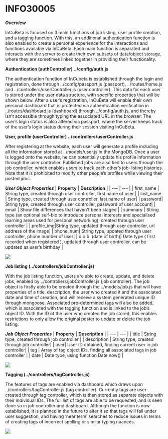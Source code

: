 # INFO30005
***Overview***

InCuBeta is focused on 3 main functions of job listing, user profile creation, and a tagging function. With this, an additional authentication function is also enabled to create a personal experience for the interactions and functions available via InCuBeta. Each main function is separated and interacts with the server to create their own subsets of data/object storage, where they are sometimes linked together in providing their functionality.

**Authentication (authController) ../config/auth.js**

The authentication function of InCubeta is established through the login and registration, done through ../config/passport.js (passport), ../routes/home.js and ../controllers/userController.js (user controller). This data for each user is stored under the user data structure, with specific properties that will be shown below. After a user’s registration, InCuBeta will enable their own personal dashboard that is protected via authentication verification in ../routes/dashboard.js (dashboard) through ../config/auth.js, and thereby isn’t accessible through typing the associated URL in the browser. The user’s login status is also altered via passport, where the server keeps track of the user’s login status during their session visiting InCuBeta.

**User, profile (userController) ../controllers/userController.js**

After registering at the website, each user will generate a profile including all the information stored at ../models/user.js in the MongoDB. Once a user is logged onto the website, he can potentially update his profile information through the user controller. Published jobs are also tied to users through the job controller, which enables users to track each other’s job-listing histories. Note that it is prohibited to modify other people’s profiles while viewing their posted jobs.

***User Object Properties***
| **Property** | **Description** |
| --- | --- |
| first_name | String type, created through user controller, first name of user |
| last_name | String type, created through user controller, last name of user|
| password| String type, created through user controller, password of user account|
| email | Show file differences that haven't been staged |
| summary | String type (an optional self-bio to introduce personal interests and specialised learning areas used for personal networking), created through user controller |
| profile_img|String type, updated through user controller, url address of the image|
| phone_num| String type, updated through user controller, phone number of user|
| d.o.b. (date of birth)| Date type ( first recorded when registered ), updated through user controller, can be updated as user’s birthday |


**![](https://lh4.googleusercontent.com/24cw4KHCcWd20halX1vuBIHN_Ll4Tt03NKGBMlCJ23rIAIV2MgnIkCdUEWsEB5WRpNl4AO9gVoZ2cnlMD8YSzDt0mHzIvkCob9BpHmgFzfVqcxDRK6mBEmkhapmF1aF1KwC4G6yW)**

**Job listing (../controllers/jobController.js)**

With the job listing function, users are able to create, update, and delete jobs, enabled by ../controllers/jobController.js (job controller). The job object is firstly able to be created through the ../models/job.js that will have properties of a title, description, the user who created it and the associated date and time of creation, and will receive a system generated unique ID through mongoose. Associated pre-determined tags will also be added, which is associated with the tagging function and is linked to the job’s object ID. With the ID of the user who created the job stored, this enables restrictions to only allow the original poster to update or delete the job listing.



***Job Object Properties***
| **Property** | **Description** |
| --- | --- |
| title | String type, created through job controller |
| description | String type, created through job controller|
| user| User ID obtained, finding current user in job controller|
| tag | Array of tag object IDs, finding all associated tags in job controller |
| date | Date type, using function Date.now() |

**![](https://lh3.googleusercontent.com/3conz5A9ylXwnr2ENoCeilOQi16swM55_tU4eFHvPxmNp4rHM_Dwv-gEPnxb9Pw9AdrT9QsSdRE_lk6fw6rRIQz9LH0W-DgGbqZ-CY7j5aRpqi1e48BgbU46fZIA09Cad1uPHpy6)**

**Tagging (../controllers/tagController.js)**

The features of tags are enabled via dashboard which draws upon ../controllers/tagController.js (tag controller). Currently tags are user-created through tag controller, which is then stored as separate objects with their individual IDs. The full list of tags are able to be requested, and is seen done so in job controller and dashboard. Although the function is now established, it is planned in the future to alter it so that tags will fall under user suggestion, and having ‘near term’ searches to reduce issues in terms of creating tags of incorrect spelling or similar typing nuances.

**![](https://lh5.googleusercontent.com/V5hwahgGgfysthNTFgA8KA_zBj4cmQgaEPTdAWEbIZSXsBpazFb-vqWQ2_NG1fBrCE_M6AABUB5oAUxTfwjlVoO7b6B0vCnhQUUGDoiHlbHCxGHYVqetoMVE5KUt2_TQrV47apo3)**

